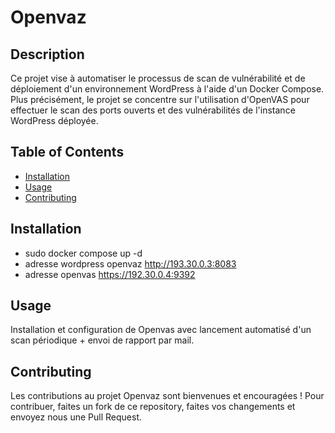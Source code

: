 # Openvaz

## Description

Ce projet vise à automatiser le processus de scan de vulnérabilité et de déploiement d'un environnement WordPress à l'aide d'un Docker Compose. Plus précisément, le projet se concentre sur l'utilisation d'OpenVAS pour effectuer le scan des ports ouverts et des vulnérabilités de l'instance WordPress déployée.

## Table of Contents

- [Installation](#installation)
- [Usage](#usage)
- [Contributing](#contributing)

## Installation

- sudo docker compose up -d
- adresse wordpress openvaz http://193.30.0.3:8083 
- adresse openvas https://192.30.0.4:9392

## Usage

Installation et configuration de Openvas avec lancement automatisé d'un scan périodique + envoi de rapport par mail.

## Contributing

Les contributions au projet Openvaz sont bienvenues et encouragées ! Pour contribuer, faites un fork de ce repository, faites vos changements et envoyez nous une Pull Request.
